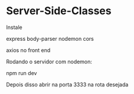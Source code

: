 # Server-Side-Classes

Instale

express
body-parser
nodemon
cors

axios no front end

Rodando o servidor com nodemon:

npm run dev

Depois disso abrir na porta 3333 na rota desejada
